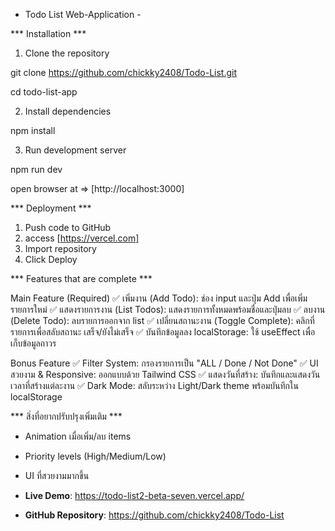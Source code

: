
- Todo List Web-Application -

*** Installation ***

1. Clone the repository

git clone https://github.com/chickky2408/Todo-List.git

cd todo-list-app


2. Install dependencies

npm install


3. Run development server

npm run dev


open browser at => [http://localhost:3000]


*** Deployment ***

1. Push code to GitHub
2. access [https://vercel.com]
3. Import repository
4. Click Deploy



*** Features that are complete ***

 Main Feature (Required)
✅  เพิ่มงาน (Add Todo): ช่อง input และปุ่ม Add เพื่อเพิ่มรายการใหม่
✅  แสดงรายการงาน (List Todos): แสดงรายการทั้งหมดพร้อมชื่อและปุ่มลบ
✅  ลบงาน (Delete Todo): ลบรายการออกจาก list
✅  เปลี่ยนสถานะงาน (Toggle Complete): คลิกที่รายการเพื่อสลับสถานะ เสร็จ/ยังไม่เสร็จ
✅  บันทึกข้อมูลลง localStorage: ใช้ useEffect เพื่อเก็บข้อมูลถาวร

 Bonus Feature
✅  Filter System: กรองรายการเป็น "ALL / Done / Not Done"
✅  UI สวยงาม & Responsive: ออกแบบด้วย Tailwind CSS 
✅  แสดงวันที่สร้าง: บันทึกและแสดงวันเวลาที่สร้างแต่ละงาน
✅  Dark Mode: สลับระหว่าง Light/Dark theme พร้อมบันทึกใน localStorage


*** สิ่งที่อยากปรับปรุงเพิ่มเติม ***

- Animation เมื่อเพิ่ม/ลบ items
- Priority levels (High/Medium/Low)
- UI ที่สวยงามมากขึ้น


- **Live Demo**: https://todo-list2-beta-seven.vercel.app/
- **GitHub Repository**: https://github.com/chickky2408/Todo-List